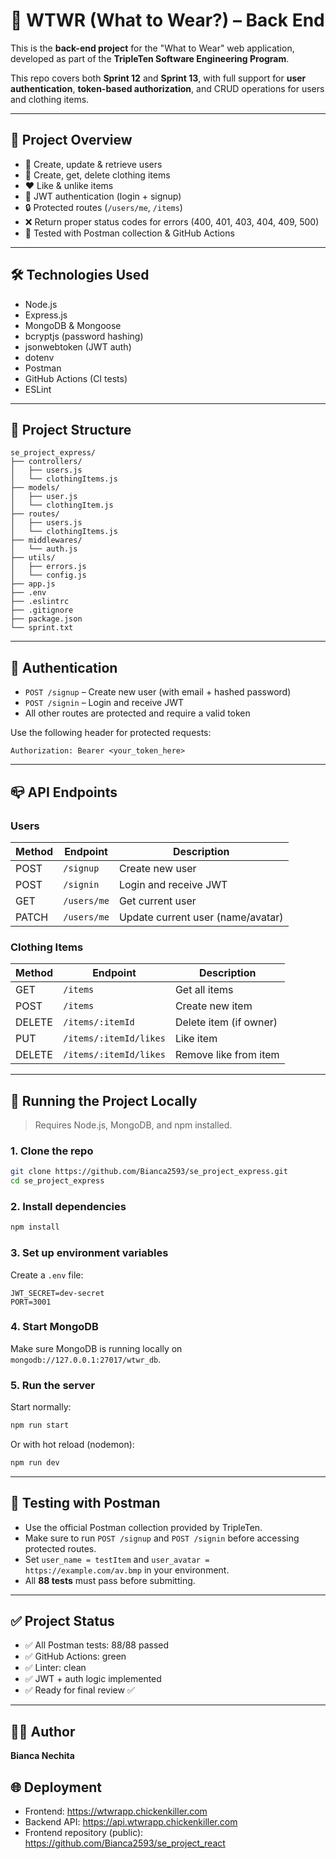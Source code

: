 # 👗 WTWR (What to Wear?) – Back End

This is the **back-end project** for the "What to Wear" web application, developed as part of the **TripleTen Software Engineering Program**.

This repo covers both **Sprint 12** and **Sprint 13**, with full support for **user authentication**, **token-based authorization**, and CRUD operations for users and clothing items.

---

## 🚀 Project Overview

- 👤 Create, update & retrieve users  
- 🧥 Create, get, delete clothing items  
- ❤️ Like & unlike items  
- 🔐 JWT authentication (login + signup)  
- 🔒 Protected routes (`/users/me`, `/items`)  
- ❌ Return proper status codes for errors (400, 401, 403, 404, 409, 500)  
- 🧪 Tested with Postman collection & GitHub Actions  

---

## 🛠 Technologies Used

- Node.js  
- Express.js  
- MongoDB & Mongoose  
- bcryptjs (password hashing)  
- jsonwebtoken (JWT auth)  
- dotenv  
- Postman  
- GitHub Actions (CI tests)  
- ESLint  

---

## 📁 Project Structure

```
se_project_express/
├── controllers/
│   ├── users.js
│   └── clothingItems.js
├── models/
│   ├── user.js
│   └── clothingItem.js
├── routes/
│   ├── users.js
│   └── clothingItems.js
├── middlewares/
│   └── auth.js
├── utils/
│   ├── errors.js
│   └── config.js
├── app.js
├── .env
├── .eslintrc
├── .gitignore
├── package.json
└── sprint.txt
```

---

## 🔐 Authentication

- `POST /signup` – Create new user (with email + hashed password)  
- `POST /signin` – Login and receive JWT  
- All other routes are protected and require a valid token  

Use the following header for protected requests:

```
Authorization: Bearer <your_token_here>
```

---

## 📪 API Endpoints

### Users

| Method | Endpoint         | Description                     |
|--------|------------------|---------------------------------|
| POST   | `/signup`        | Create new user                 |
| POST   | `/signin`        | Login and receive JWT           |
| GET    | `/users/me`      | Get current user                |
| PATCH  | `/users/me`      | Update current user (name/avatar) |

### Clothing Items

| Method | Endpoint               | Description                    |
|--------|------------------------|--------------------------------|
| GET    | `/items`               | Get all items                  |
| POST   | `/items`               | Create new item                |
| DELETE | `/items/:itemId`       | Delete item (if owner)         |
| PUT    | `/items/:itemId/likes` | Like item                      |
| DELETE | `/items/:itemId/likes` | Remove like from item          |

---

## 🧪 Running the Project Locally

> Requires Node.js, MongoDB, and npm installed.

### 1. Clone the repo

```bash
git clone https://github.com/Bianca2593/se_project_express.git
cd se_project_express
```

### 2. Install dependencies

```bash
npm install
```

### 3. Set up environment variables

Create a `.env` file:

```env
JWT_SECRET=dev-secret
PORT=3001
```

### 4. Start MongoDB

Make sure MongoDB is running locally on `mongodb://127.0.0.1:27017/wtwr_db`.

### 5. Run the server

Start normally:

```bash
npm run start
```

Or with hot reload (nodemon):

```bash
npm run dev
```

---

## 🧪 Testing with Postman

- Use the official Postman collection provided by TripleTen.  
- Make sure to run `POST /signup` and `POST /signin` before accessing protected routes.  
- Set `user_name = testItem` and `user_avatar = https://example.com/av.bmp` in your environment.  
- All **88 tests** must pass before submitting.  

---

## ✅ Project Status

- ✅ All Postman tests: 88/88 passed  
- ✅ GitHub Actions: green  
- ✅ Linter: clean  
- ✅ JWT + auth logic implemented  
- ✅ Ready for final review ✅  

---

## 🧑‍💻 Author

**Bianca Nechita**  

## 🌐 Deployment
- Frontend: https://wtwrapp.chickenkiller.com
- Backend API: https://api.wtwrapp.chickenkiller.com
- Frontend repository (public): https://github.com/Bianca2593/se_project_react
